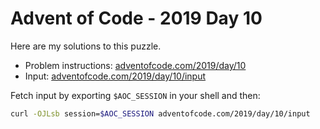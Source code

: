 # Advent of Code - 2019 Day 10
Here are my solutions to this puzzle.

* Problem instructions: [adventofcode.com/2019/day/10](https://adventofcode.com/2019/day/10)
* Input: [adventofcode.com/2019/day/10/input](https://adventofcode.com/2019/day/10/input)

Fetch input by exporting `$AOC_SESSION` in your shell and then:
```bash
curl -OJLsb session=$AOC_SESSION adventofcode.com/2019/day/10/input
```
